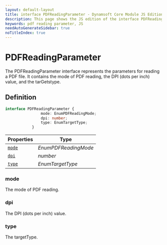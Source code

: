 ```yaml
---
layout: default-layout
title: interface PDFReadingParameter - Dynamsoft Core Module JS Edition API Reference
description: This page shows the JS edition of the interface PDFReadingParameter in Dynamsoft Core Module.
keywords: pdf reading parameter, JS
needAutoGenerateSidebar: true
noTitleIndex: true
---
```


# PDFReadingParameter

The PDFReadingParameter interface represents the parameters for reading a PDF file. It contains the mode of PDF reading, the DPI (dots per inch) value, and the tarGetstype.

## Definition

```typescript
interface PDFReadingParameter {
                mode: EnumPDFReadingMode;
                dpi: number;
                type: EnumTargetType;
            } 
```


  
| Properties | Type |
|---------- | ---- |
| [`mode`](#mode) | *EnumPDFReadingMode* |
| [`dpi`](#dpi) | *number* |
| [`type`](#type) | *EnumTargetType* |

### mode

The mode of PDF reading.

### dpi

The DPI (dots per inch) value.

### type

The targetType.
